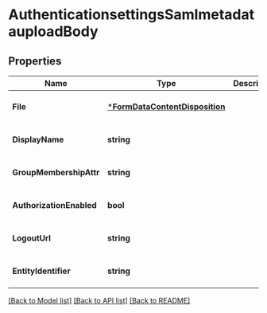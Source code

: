 # AuthenticationsettingsSamlmetadatauploadBody

## Properties
Name | Type | Description | Notes
------------ | ------------- | ------------- | -------------
**File** | [***FormDataContentDisposition**](FormDataContentDisposition.md) |  | [optional] [default to null]
**DisplayName** | **string** |  | [optional] [default to null]
**GroupMembershipAttr** | **string** |  | [optional] [default to null]
**AuthorizationEnabled** | **bool** |  | [optional] [default to null]
**LogoutUrl** | **string** |  | [optional] [default to null]
**EntityIdentifier** | **string** |  | [optional] [default to null]

[[Back to Model list]](../README.md#documentation-for-models) [[Back to API list]](../README.md#documentation-for-api-endpoints) [[Back to README]](../README.md)

